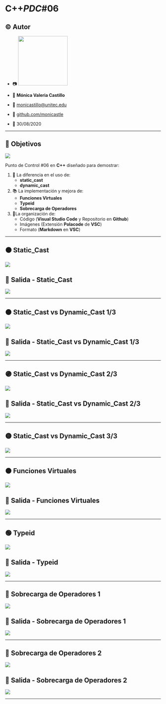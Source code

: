 # C++_PDC_#06

## :copyright: Autor

- :camera: <img src="https://avatars1.githubusercontent.com/u/64861402?s=400&u=0477a114ca729a44357ba5b4a5381816c4d4ea92&v=4" width="160px"> 

- :woman: **Mónica Valeria Castillo**
- :e-mail: monicastillo@unitec.edu
- :link: [github.com/monicastle](https://github.com/monicastle)
- :calendar: 30/08/2020

---

## :dart: Objetivos

![](Images/1C++.png)

Punto de Control #06 en **C++** diseñado para demostrar:

1. :nut_and_bolt: La diferencia en el uso de:
   - **static_cast**
   - **dynamic_cast**
2. :books: La implementación y mejora de:
    - **Funciones Virtuales** 
    - **Typeid**
    - **Sobrecarga de Operadores**
3. :open_file_folder:La organización de:
   - Código (**Visual Studio Code** y Repositorio en **Github**)
   - Imágenes (Extensión **Polacode** de **VSC**)
   - Formato (**Markdown** en **VSC**)

---

## :black_circle: Static_Cast

![](Images/Static_Cast.png)

## :small_blue_diamond: Salida - Static_Cast

![](Images/Salida-Static_Cast.jpeg)

---

## :brown_circle: Static_Cast vs Dynamic_Cast 1/3

![](Images/Static_CastvsDynamic_Cast1.png)

## :small_blue_diamond: Salida - Static_Cast vs Dynamic_Cast 1/3

![](Images/Salida-STvsDC1.jpeg)

---

## :purple_circle: Static_Cast vs Dynamic_Cast 2/3

![](Images/Static_CastvsDynamic_Cast2.png)

## :small_blue_diamond: Salida - Static_Cast vs Dynamic_Cast 2/3

![](Images/Salida-STvsDC2.jpeg)

---

## :yellow_circle: Static_Cast vs Dynamic_Cast 3/3

![](Images/Static_CastvsDynamic_Cast3.png)

---

##  :orange_circle:  Funciones Virtuales

![](Images/FuncionesVirtuales.png)

## :small_blue_diamond: Salida - Funciones Virtuales

![](Images/Salida-FuncionesVirtuales.jpeg)

---

## :green_circle: Typeid

![](Images/Typeid.png)

## :small_blue_diamond: Salida - Typeid

![](Images/Salida-Typeid.jpeg)

---

## :large_blue_circle: Sobrecarga de Operadores 1

![](Images/SobrecargadeOperadores1.png)

## :small_blue_diamond: Salida - Sobrecarga de Operadores 1

![](Images/Salida-SDO1.jpeg)

---

## :red_circle: Sobrecarga de Operadores 2

![](Images/SobrecargadeOperadores2.png)

## :small_blue_diamond: Salida - Sobrecarga de Operadores 2

![](Images/Salida-SDO2.jpeg)

---
